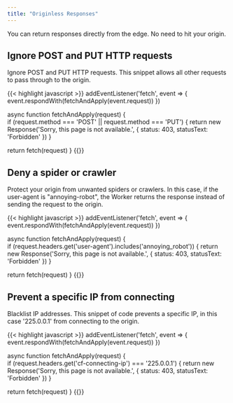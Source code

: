 ```yaml
---
title: "Originless Responses"
---
```


You can return responses directly from the edge. No need to hit your origin.

## Ignore POST and PUT HTTP requests
Ignore POST and PUT HTTP requests. This snippet allows all other requests to pass through to the origin.

{{< highlight javascript >}}
addEventListener('fetch', event => {
  event.respondWith(fetchAndApply(event.request))
})

async function fetchAndApply(request) {  
  if (request.method === 'POST' || request.method === 'PUT') {
    return new Response('Sorry, this page is not available.',
        { status: 403, statusText: 'Forbidden' })
  }

  return fetch(request)
}
{{</highlight>}}

## Deny a spider or crawler
Protect your origin from unwanted spiders or crawlers. In this case, if the user-agent is "annoying-robot", the Worker returns the response instead of sending the request to the origin.

{{< highlight javascript >}}
addEventListener('fetch', event => {
  event.respondWith(fetchAndApply(event.request))
})

async function fetchAndApply(request) {  
  if (request.headers.get('user-agent').includes('annoying_robot')) {
    return new Response('Sorry, this page is not available.',
        { status: 403, statusText: 'Forbidden' })
  }

  return fetch(request)
}
{{</highlight>}}

## Prevent a specific IP from connecting
Blacklist IP addresses. This snippet of code prevents a specific IP, in this case '225.0.0.1' from connecting to the origin.

{{< highlight javascript >}}
addEventListener('fetch', event => {
  event.respondWith(fetchAndApply(event.request))
})

async function fetchAndApply(request) {  
  if (request.headers.get('cf-connecting-ip') === '225.0.0.1') {
    return new Response('Sorry, this page is not available.',
        { status: 403, statusText: 'Forbidden' })
  }

  return fetch(request)
}
{{</highlight>}}
